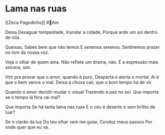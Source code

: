 # Lama nas ruas
[[Zeca Pagodinho]] #🎼️Am

Deixa
Desaguar tempestade,
Inundar a cidade,
Porque arde um sol dentro de nós.
 
Queixas,
Sabes bem que não temos
E seremos serenos.
Sentiremos prazer no tom da nossa voz.
 
Veja o olhar de quem ama.
Não reflete um drama, não.
É a expressão mais sincera, sim.
 
Vim pra provar que o amor, quando é puro,
Desperta e alerta o mortal.
Aí é que o bem vence o mal.
Deixa a chuva cair, que o bom tempo há de vir.
 
Quando o amor decidir mudar o visual
Trazendo a paz no sol.
Que importa se o tempo lá fora vai mal?
 
Que importa
Se há tanta lama nas ruas
E o céu é deserto e sem brilho de luar?
 
Se o clarão da luz
Do teu olhar vem me guiar,
Conduz meus passos
Por onde quer que eu vá.